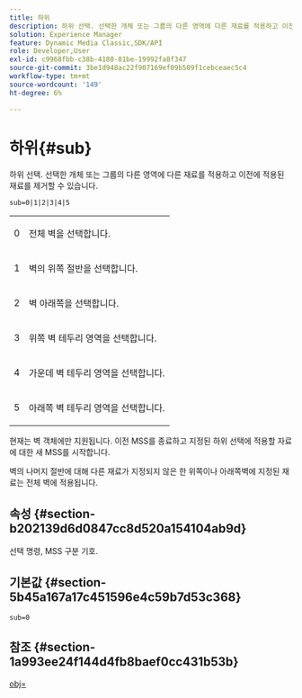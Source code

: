 ```yaml
---
title: 하위
description: 하위 선택. 선택한 개체 또는 그룹의 다른 영역에 다른 재료를 적용하고 이전에 적용된 재료를 제거할 수 있습니다.
solution: Experience Manager
feature: Dynamic Media Classic,SDK/API
role: Developer,User
exl-id: c9968fbb-c38b-4180-81be-19992fa8f347
source-git-commit: 3be1d948ac22f907169ef09b509f1cebceaec5c4
workflow-type: tm+mt
source-wordcount: '149'
ht-degree: 6%

---
```


# 하위{#sub}

하위 선택. 선택한 개체 또는 그룹의 다른 영역에 다른 재료를 적용하고 이전에 적용된 재료를 제거할 수 있습니다.

`sub=0|1|2|3|4|5`

<table id="simpletable_F6BF91BD2C4B47BF8A28032E392D37F0"> 
 <tr class="strow"> 
  <td class="stentry"> <p>0 </p> </td> 
  <td class="stentry"> <p>전체 벽을 선택합니다. </p> </td> 
 </tr> 
 <tr class="strow"> 
  <td class="stentry"> <p>1 </p> </td> 
  <td class="stentry"> <p>벽의 위쪽 절반을 선택합니다. </p> </td> 
 </tr> 
 <tr class="strow"> 
  <td class="stentry"> <p>2 </p> </td> 
  <td class="stentry"> <p>벽 아래쪽을 선택합니다. </p> </td> 
 </tr> 
 <tr class="strow"> 
  <td class="stentry"> <p>3 </p> </td> 
  <td class="stentry"> <p>위쪽 벽 테두리 영역을 선택합니다. </p> </td> 
 </tr> 
 <tr class="strow"> 
  <td class="stentry"> <p>4 </p> </td> 
  <td class="stentry"> <p>가운데 벽 테두리 영역을 선택합니다. </p> </td> 
 </tr> 
 <tr class="strow"> 
  <td class="stentry"> <p>5 </p> </td> 
  <td class="stentry"> <p>아래쪽 벽 테두리 영역을 선택합니다. </p> </td> 
 </tr> 
</table>

현재는 벽 객체에만 지원됩니다. 이전 MSS를 종료하고 지정된 하위 선택에 적용할 자료에 대한 새 MSS를 시작합니다.

벽의 나머지 절반에 대해 다른 재료가 지정되지 않은 한 위쪽이나 아래쪽벽에 지정된 재료는 전체 벽에 적용됩니다.

## 속성 {#section-b202139d6d0847cc8d520a154104ab9d}

선택 명령, MSS 구분 기호.

## 기본값 {#section-5b45a167a17c451596e4c59b7d53c368}

`sub=0`

## 참조 {#section-1a993ee24f144d4fb8baef0cc431b53b}

[obj=](../../../../../ir-api/http-protocol/image-rendering-api-ref/c-ir-http-protocol-ref/c-ir-http-protocol-command-reference/r-ir-obj.md#reference-31e7dac7931b4e0eb3c7589f120a1e6a)
